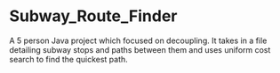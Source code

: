 # Subway_Route_Finder
A 5 person Java project which focused on decoupling. It takes in a file detailing subway stops and paths between them and uses uniform cost search to find the quickest path.


